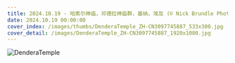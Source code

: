 ```yaml
---
title: 2024.10.19 - 哈索尔神庙，邓德拉神庙群，基纳，埃及 (© Nick Brundle Photography/Getty Images)
date: 2024.10.19 00:00:00
cover_index: /images/thumbs/DenderaTemple_ZH-CN3097745887_533x300.jpg
cover_detail: /images/DenderaTemple_ZH-CN3097745887_1920x1080.jpg
---
```


![DenderaTemple](/images/DenderaTemple_ZH-CN3097745887_1920x1080.jpg)
